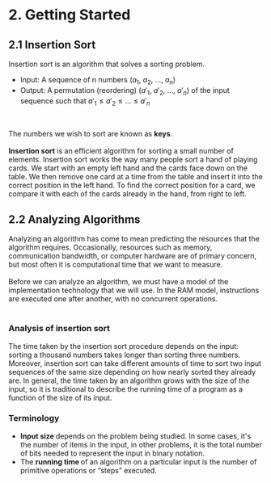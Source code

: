 # 2. Getting Started 
## 2.1 Insertion Sort
Insertion sort is an algorithm that solves a sorting problem. 

- Input: A sequence of n numbers $\left(a_{1},\ a_{2},\ ...,\ a_{n}\right)$
- Output: A permutation (reordering) $\left(a'_{1},\ a'_{2},\ ...,\ a'_{n}\right)$ of the input sequence such that $a'_{1}\le a'_{2}\le...\le a'_{n}$
  
<br>

The numbers we wish to sort are known as <b>keys</b>. <br><br>
<b>Insertion sort</b> is  an efficient algorithm for sorting a small number of elements. Insertion sort works the way many people sort a hand of playing cards. We start with an empty left hand and the cards face down on the table. We then remove one card at a time from the table and insert it into the correct position in the left hand. To find the correct position for a card, we compare it with each of the cards already in the hand, from right to left.

## 2.2 Analyzing Algorithms
Analyzing an algorithm has come to mean predicting the resources that the algorithm requires. Occasionally, resources such as memory, communication bandwidth, or computer hardware are of primary concern, but most often it is computational time that we want to measure. <br> <br>
Before we can analyze an algorithm, we must have a model of the implementation technology that we will use. In the RAM model, instructions are executed one after another, with no concurrent operations. <br> <br>
### Analysis of insertion sort
The time taken by the insertion sort procedure depends on the input: sorting a thousand numbers takes longer than sorting three numbers. Moreover, insertion sort can take different amounts of time to sort two input sequences of the same size depending on how nearly sorted they already are. In general, the time taken by an algorithm grows with the size of the input, so it is traditional to describe the running time of a program as a function of the size of its input.

### Terminology
- <b>Input size </b> depends on the problem being studied. In some cases, it's the number of items in the input, in other problems, it is the total number of bits needed to represent the input in binary notation. 
- The <b>running time </b> of an algorithm on a particular input is the number of primitive operations or “steps” executed.
